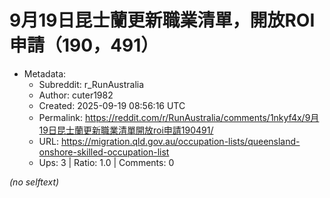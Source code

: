 # 9月19日昆士蘭更新職業清單，開放ROI申請（190，491）

- Metadata:
  - Subreddit: r_RunAustralia
  - Author: cuter1982
  - Created: 2025-09-19 08:56:16 UTC
  - Permalink: https://reddit.com/r/RunAustralia/comments/1nkyf4x/9月19日昆士蘭更新職業清單開放roi申請190491/
  - URL: https://migration.qld.gov.au/occupation-lists/queensland-onshore-skilled-occupation-list
  - Ups: 3 | Ratio: 1.0 | Comments: 0

_(no selftext)_
